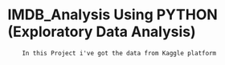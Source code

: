 # IMDB_Analysis Using PYTHON (Exploratory Data Analysis)
        In this Project i've got the data from Kaggle platform  
